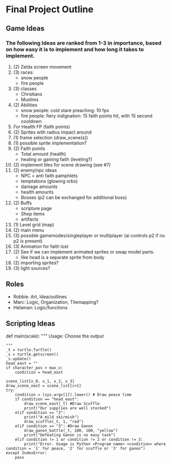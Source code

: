 # Final Project Outline

## Game Ideas
### The following Ideas are ranked from 1-3 in importance, based on how easy it is to implement and how long it takes to implement.
1. (2) Zelda screen movement
2. (3) races: 
    - snow people 
    - fire people
3. (3) classes 
    - Christians 
    - Muslims
4. (2) Abilities 
    - snow people: cold stare preaching: 10 fps
    - fire people: fiery indignation: 15 faith points hit, with 15 second cooldown
5. For Health FP (faith points)
6. (2) Sprites with radius impact around
7. (1) frame selection (draw_scene(s))
8. (1) possible sprite implementation?
9. (2) Faith points
    - Total amount (health)
    - healing or gaining faith (leveling?)
10. (2) implement tiles for scene drawing (see #7)
11. (2) enemy/npc ideas
    - NPC = anti faith pamphlets
    - temptations (glowing orbs)
    - damage amounts
    - health amounts
    - Bosses (p2 can be exchanged for additional boss)
12. (2) Buffs
    - scripture page
    - Shop items
    - artifacts
13. (1) Level grid (map)
14. (2) main menu
15. (3) possible gamemodes/singleplayer or multiplayer (ai controls p2 if no p2 is present)
16. (3) Animation for faith lost
17. (2) See if we can implement animated sprites or swap model parts.
    - like head is a separate sprite from body
18. (2) importing sprites? 
19. (3) light sources?

## Roles
- Robbie: Art, Idea/outlines
- Marc: Logic, Organization, Tilemapping?
- Helaman: Logic/functions

## Scripting Ideas
def main(scale):
    """
    Usage: Choose the output

    """
    _t = turtle.Turtle()
    _s = turtle.getscreen()
    _s.update()
    head_east = ""
    if character_pos > max_x:
        condition = head_east

    scene_list[x_0, x_1, x_2, x_3]
    draw_scene_east = scene_list[i+1]
    try:
        condition = (sys.argv[1]).lower() # Draw peace time
        if condition == "head_east":
            draw_scene_east(_t) #Draw Scuffle
            print("Our supplies are well stocked")
        elif condition == "2":
            print("A mild skirmish")
            draw_scuffle(_t, 1, "red")
        elif condition == "3": #Draw Ganon
            draw_ganon_battle(_t, 100, 100, "yellow")
            print("Defeating Ganon is no easy task")
        elif condition != 1 or condition != 2 or condition != 3:
            print("Error. Usage is Python <Program name> <condition> where condition = '1' for peace, '2' for scuffle or '3' for ganon")
    except IndexError:
        pass
